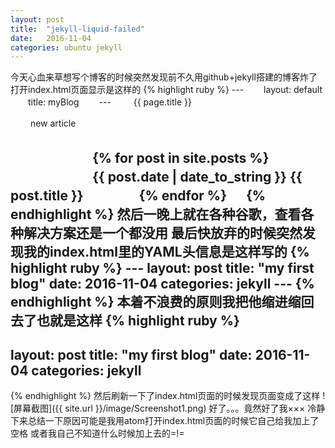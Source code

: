 ```yaml
---
layout: post
title:  "jekyll-liquid-failed"
date:   2016-11-04
categories: ubuntu jekyll
---
```

今天心血来草想写个博客的时候突然发现前不久用github+jekyll搭建的博客炸了
打开index.html页面显示是这样的
{% highlight ruby %}
--- 　　layout: default 　　title: myBlog 　　--- 　　
{{ page.title }}

　　
new article

　　
　　　　{% for post in site.posts %} 　　　　　　
{{ post.date | date_to_string }} {{ post.title }}
　　　　{% endfor %} 　
{% endhighlight %}
然后一晚上就在各种谷歌，查看各种解决方案还是一个都没用
最后快放弃的时候突然发现我的index.html里的YAML头信息是这样写的
{% highlight ruby %}
    ---
    layout: post
    title:  "my first blog"
    date:   2016-11-04
    categories: jekyll
    ---
{% endhighlight %}
本着不浪费的原则我把他缩进缩回去了也就是这样
{% highlight ruby %}
---
layout: post
title:  "my first blog"
date:   2016-11-04
categories: jekyll
---
{% endhighlight %}
然后刷新一下了index.html页面的时候发现页面变成了这样
![屏幕截图]({{ site.url }}/image/Screenshot1.png)
好了。。。竟然好了我×××
冷静下来总结一下原因可能是我用atom打开index.html页面的时候它自己给我加上了空格
或者我自己不知道什么时候加上去的=!=
